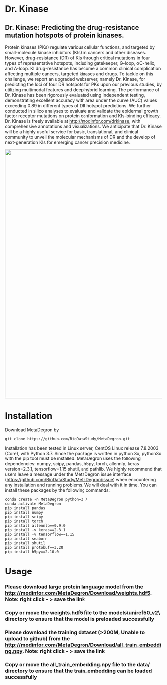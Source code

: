 # Dr. Kinase
## Dr. Kinase: Predicting the drug-resistance mutation hotspots of protein kinases.

Protein kinases (PKs) regulate various cellular functions, and targeted by small-molecule kinase inhibitors (KIs) in cancers and other diseases. However, drug-resistance (DR) of KIs through critical mutations in four types of representative hotspots, including gatekeeper, G-loop, αC-helix, and A-loop. KI drug-resistance has become a common clinical complication affecting multiple cancers, targeted kinases and drugs. To tackle on this challenge, we report an upgraded webserver, namely Dr. Kinase, for predicting the loci of four DR hotspots for PKs upon our previous studies, by utilizing multimodal features and deep hybrid learning. The performance of Dr. Kinase has been rigorously evaluated using independent testing, demonstrating excellent accuracy with area under the curve (AUC) values exceeding 0.89 in different types of DR hotspot predictions. We further conducted in silico analyses to evaluate and validate the epidermal growth factor receptor mutations on protein conformation and KIs-binding efficacy. Dr. Kinase is freely available at http://modinfor.com/drkinase, with comprehensive annotations and visualizations. We anticipate that Dr. Kinase will be a highly useful service for basic, translational, and clinical community to unveil the molecular mechanisms of DR and the develop of next-generation KIs for emerging cancer precision medicine.

<div align=center><img src="http://modinfor.com/MetaDegron/images/index_workflow.png" width="800px"></div>

# Installation
Download MetaDegron by
```
git clone https://github.com/BioDataStudy/MetaDegron.git
```
Installation has been tested in Linux server, CentOS Linux release 7.8.2003 (Core), with Python 3.7. Since the package is written in python 3x, python3x with the pip tool must be installed. MetaDegron uses the following dependencies: numpy, scipy, pandas, h5py, torch, allennlp, keras version=2.3.1, tensorflow=1.15 shutil, and pathlib. We highly recommend that users leave a message under the MetaDegron issue interface (https://github.com/BioDataStudy/MetaDegron/issue) when encountering any installation and running problems. We will deal with it in time. You can install these packages by the following commands:
```
conda create -n MetaDegron python=3.7
conda activate MetaDegron
pip install pandas
pip install numpy
pip install scipy
pip install torch
pip install allennlp==0.9.0
pip install -v keras==2.3.1
pip install -v tensorflow==1.15
pip install seaborn
pip install shutil
pip install protobuf==3.20
pip install h5py==2.10.0
```

# Usage

### Please download large protein language model from the http://modinfor.com/MetaDegron/Download/weights.hdf5. Note: right click - > save the link
### Copy or move the weights.hdf5 file to the models\uniref50_v2\ directory to ensure that the model is preloaded successfully

### Please download the training dataset (>200M, Unable to upload to github) from the http://modinfor.com/MetaDegron/Download/all_train_embedding.npy. Note: right click - > save the link
### Copy or move the all_train_embedding.npy file to the data/ directory to ensure that the train_embedding can be loaded successfully
